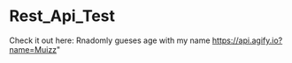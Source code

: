 # Rest_Api_Test
Check it out here:
Rnadomly gueses age with my name
https://api.agify.io?name=Muizz"
